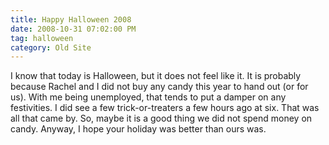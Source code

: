 ```yaml
---
title: Happy Halloween 2008
date: 2008-10-31 07:02:00 PM
tag: halloween
category: Old Site
---
```


I know that today is Halloween, but it does not feel like it. It is probably because Rachel and I did not buy any candy this year to hand out (or for us). With me being unemployed, that tends to put a damper on any festivities. I did see a few trick-or-treaters a few hours ago at six. That was all that came by. So, maybe it is a good thing we did not spend money on candy. Anyway, I hope your holiday was better than ours was.
